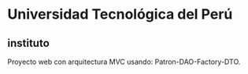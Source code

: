 # __Universidad Tecnológica del Perú__

## instituto

Proyecto web con arquitectura MVC usando: Patron-DAO-Factory-DTO.
